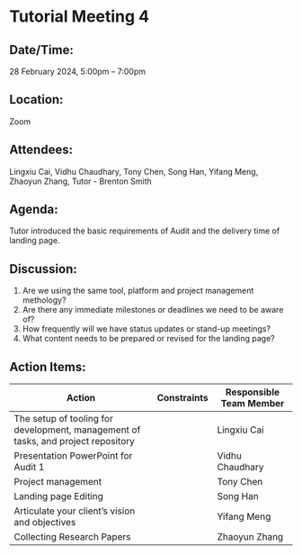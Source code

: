  # **Tutorial Meeting 4**

## **Date/Time:** 

28 February 2024, 5:00pm – 7:00pm

## **Location:** 

Zoom

## **Attendees:** 

Lingxiu Cai, Vidhu Chaudhary, Tony Chen, Song Han, Yifang Meng, Zhaoyun Zhang, Tutor - Brenton Smith

## **Agenda:** 
Tutor introduced the basic requirements of Audit and the delivery time of landing page. 

## **Discussion:**
1. Are we using the same tool, platform and project management methology? 
2. Are there any immediate milestones or deadlines we need to be aware of?
3. How frequently will we have status updates or stand-up meetings?
4. What content needs to be prepared or revised for the landing page?


## **Action Items:**

| **Action** | **Constraints** | **Responsible Team Member** |
| --- | --- | --- |
| The setup of tooling for development, management of tasks, and project repository | | Lingxiu Cai |
| Presentation PowerPoint for Audit 1 | | Vidhu Chaudhary |
| Project management | | Tony Chen |
| Landing page Editing | | Song Han |
| Articulate your client’s vision and objectives | | Yifang Meng |
| Collecting Research Papers | | Zhaoyun Zhang |

